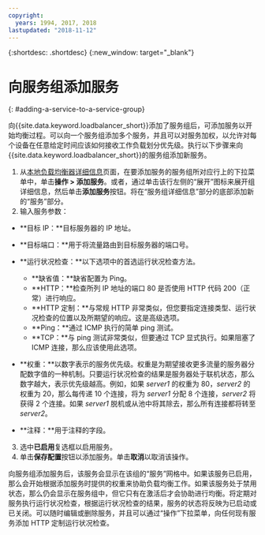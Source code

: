 ```yaml
---
copyright:
  years: 1994, 2017, 2018
lastupdated: "2018-11-12"
---
```


{:shortdesc: .shortdesc}
{:new_window: target="_blank"}

# 向服务组添加服务
{: #adding-a-service-to-a-service-group}

向{{site.data.keyword.loadbalancer_short}}添加了服务组后，可添加服务以开始均衡过程。可以向一个服务组添加多个服务，并且可以对服务加权，以允许对每个设备在任意给定时间应该如何接收工作负载划分优先级。执行以下步骤来向{{site.data.keyword.loadbalancer_short}}的服务组添加新服务。

1. 从[本地负载均衡器详细信息](/docs/infrastructure/local-load-balancer?topic=local-load-balancer-viewing-local-load-balancer-details)页面，在要添加服务的服务组所对应行上的下拉菜单中，单击**操作 > 添加服务**。或者，通过单击该行左侧的“展开”图标来展开组详细信息，然后单击**添加服务**按钮。将在“服务组详细信息”部分的底部添加新的“服务”部分。
2. 输入服务参数：
  - **目标 IP：**目标服务器的 IP 地址。
  - **目标端口：**用于将流量路由到目标服务器的端口号。
  - **运行状况检查：**以下选项中的首选运行状况检查方法。

     - **缺省值：**缺省配置为 Ping。
     - **HTTP：**检查所列 IP 地址的端口 80 是否使用 HTTP 代码 200（正常）进行响应。
     - **HTTP 定制：**与常规 HTTP 非常类似，但您要指定连接类型、运行状况检查的位置以及所期望的响应。这是高级选项。
     - **Ping：**通过 ICMP 执行的简单 ping 测试。
     - **TCP：**与 ping 测试非常类似，但要通过 TCP 显式执行。如果阻塞了 ICMP 连接，那么应该使用此选项。
  - **权重：**以数字表示的服务优先级。权重是为期望接收更多流量的服务器分配数字值的一种机制。只要运行状况检查的结果是服务器处于联机状态，那么数字越大，表示优先级越高。例如，如果 _server1_ 的权重为 80，_server2_ 的权重为 20，那么每传递 10 个连接，将为 _server1_ 分配 8 个连接，_server2_ 将获得 2 个连接。如果 _server1_ 脱机或从池中将其除去，那么所有连接都将转至 _server2_。
  - **注释：**用于注释的字段。
3. 选中**已启用**复选框以启用服务。
4. 单击**保存配置**按钮以添加服务。单击**取消**以取消该操作。

向服务组添加服务后，该服务会显示在该组的“服务”网格中。如果该服务已启用，那么会开始根据添加服务时提供的权重来协助负载均衡工作。如果该服务处于禁用状态，那么仍会显示在服务组中，但它只有在激活后才会协助进行均衡。将定期对服务执行运行状况检查，根据运行状况检查的结果，服务的状态将反映为已启动或已关闭。可以随时编辑或删除服务，并且可以通过“操作”下拉菜单，向任何现有服务添加 HTTP 定制运行状况检查。
